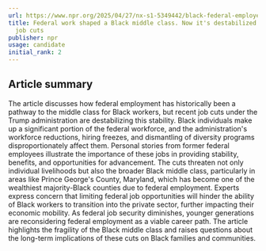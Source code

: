 ```yaml
---
url: https://www.npr.org/2025/04/27/nx-s1-5349442/black-federal-employees-trump-cuts
title: Federal work shaped a Black middle class. Now it's destabilized by Trump's
  job cuts
publisher: npr
usage: candidate
initial_rank: 2
---
```

## Article summary
The article discusses how federal employment has historically been a pathway to the middle class for Black workers, but recent job cuts under the Trump administration are destabilizing this stability. Black individuals make up a significant portion of the federal workforce, and the administration's workforce reductions, hiring freezes, and dismantling of diversity programs disproportionately affect them. Personal stories from former federal employees illustrate the importance of these jobs in providing stability, benefits, and opportunities for advancement. The cuts threaten not only individual livelihoods but also the broader Black middle class, particularly in areas like Prince George's County, Maryland, which has become one of the wealthiest majority-Black counties due to federal employment. Experts express concern that limiting federal job opportunities will hinder the ability of Black workers to transition into the private sector, further impacting their economic mobility. As federal job security diminishes, younger generations are reconsidering federal employment as a viable career path. The article highlights the fragility of the Black middle class and raises questions about the long-term implications of these cuts on Black families and communities.
